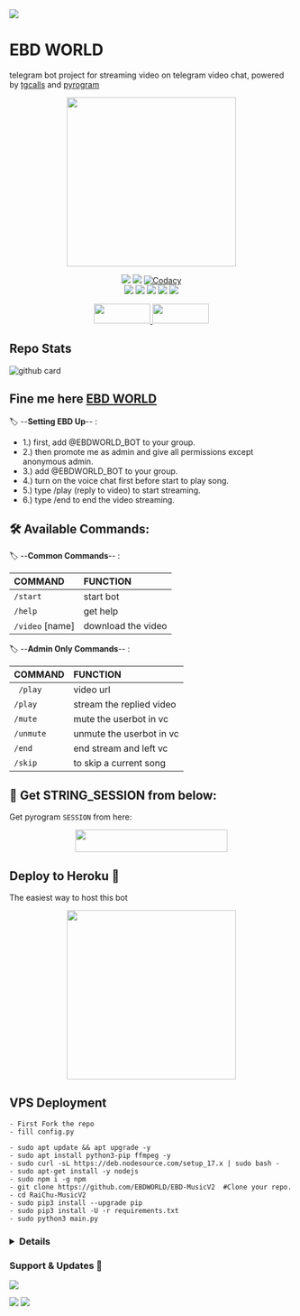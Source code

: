 <img src="https://user-images.githubusercontent.com/73097560/115834477-dbab4500-a447-11eb-908a-139a6edaec5c.gif">
<h1> EBD WORLD </h1>

telegram bot project for streaming video on telegram video chat, powered by [tgcalls](https://github.com/EBDWORLD/EBD-MusicV2) and [pyrogram](https://github.com/pyrogram/pyrogram)

<p align="center"><a href="https://t.me/MAFIA_EBD"><img src="https://telegra.ph/file/82315a6ef698fc60415d9.jpg" width="300"></a></p>
<p align="center">
    <a href="https://www.python.org/" alt="made-with-python"> <img src="https://img.shields.io/badge/Made%20with-Python-black.svg?style=flat-square&logo=python&logoColor=blue&color=green" /></a>
    <a href="https://github.com/EBDWORLD/EBD-MusicV2/graphs/commit-activity" alt="Maintenance"> <img src="https://img.shields.io/badge/Maintained%3F-yes-green.svg?style=flat-square" /></a>
    <a href="https://github.com/EBDWORLD/EBD-MusicV2/dashboard"> <img src="https://img.shields.io/codacy/grade/a723cb464d5a4d25be3152b5d71de82d?color=green&logo=codacy&style=flat-square" alt="Codacy" /></a><br>
    <a href="https://github.com/EBDWORLD/EBD-MusicV2"> <img src="https://img.shields.io/github/repo-size/AMANTYA1/Video-call-bot?color=green&logo=github&logoColor=blue&style=flat-square" /></a>
    <a href="https://github.com/EBDWORLD/EBD-MusicV2/commits/main"> <img src="https://img.shields.io/github/last-commit/EBDWORLD/EBD-MusicV2?color=green&logo=github&logoColor=blue&style=flat-square" /></a>
    <a href="https://github.com/EBDWORLD/EBD-MusicV2/issues"> <img src="https://img.shields.io/github/issues/EBDWORLD/EBD-MusicV2?color=green&logo=github&logoColor=blue&style=flat-square" /></a>
    <a href="https://github.com/EBDWORLD/EBD-MusicV2/network/members"> <img src="https://img.shields.io/github/forks/EBDWORLD/EBD-MusicV2?color=green&logo=github&logoColor=blue&style=flat-square" /></a>  
    <a href="https://github.com/EBDWORLD/EBD-MusicV2/network/members"> <img src="https://img.shields.io/github/stars/EBDWORLD/EBD-MusicV2?color=green&logo=github&logoColor=blue&style=flat-square" /></a>  
</p>


<p align="center">
  <a href="https://github.com/EBDWORLD/EBD-MusicV2/fork">
    <img src="https://img.shields.io/github/forks/EBDWORLD/EBD-MusicV2?color=dark&label=FORK&logo=github&style=plastic"width="100" height="35"> 
  </a>
  <a href="https://github.com/youtubeslgeekshow/Video-call-bot/stars">
    <img src="https://img.shields.io/github/stars/EBDWORLD/EBD-MusicV2?color=dark&label=STARS&logo=github&style=plastic"width="100" height="35">
  </a>
</p>  

## Repo Stats
![github card](https://github-readme-stats.vercel.app/api/pin/?username=EBDWORLD&repo=EBD-MusicV2&theme=dark)

## Fine me here  [EBD WORLD](https://t.me/EBD_WORLD)

🏷️ --**Setting EBD Up**-- :
- 1.) first, add @EBDWORLD_BOT to your group.
- 2.) then promote me as admin and give all permissions except anonymous admin.
- 3.) add @EBDWORLD_BOT to your group.
- 4.) turn on the voice chat first before start to play song.
- 5.) type /play (reply to video) to start streaming.
- 6.) type /end to end the video streaming.

## 🛠 Available Commands:

🏷️ --**Common Commands**-- :

COMMAND | FUNCTION
:--- | :---
`/start` | start bot
`/help`| get help
`/video` [name] | download the video

🏷️ --**Admin Only Commands**-- :

COMMAND | FUNCTION
:--- | :---
` /play` | video url
`/play`| stream the replied video
`/mute` | mute the userbot in vc
`/unmute` | unmute the userbot in vc
`/end`| end stream and left vc
`/skip`| to skip a current song

## 🍁 Get STRING_SESSION from below:

Get pyrogram `SESSION` from here:


<p align="center"><a href="https://t.me/StringGenRo_bot"><img src="https://img.shields.io/badge/REPLIT-SESSION-yellow?style=plastic&logo=replit&logoColor=red"width="270" height="40" /></a></p>



##  Deploy to Heroku  🤝
The easiest way to host this bot


<p align="center"><a href="https://heroku.com/deploy?template=https://github.com/EBDWORLD/EBD-MusicV2"><img src="https://img.shields.io/badge/HEROKU-DEPLOY-blue?style=plastic&logo=heroku&logoColor=yellow"width="300"heigh="100" /></a></p>


## VPS Deployment
```
- First Fork the repo
- fill config.py

- sudo apt update && apt upgrade -y 
- sudo apt install python3-pip ffmpeg -y
- sudo curl -sL https://deb.nodesource.com/setup_17.x | sudo bash -
- sudo apt-get install -y nodejs
- sudo npm i -g npm
- git clone https://github.com/EBDWORLD/EBD-MusicV2  #Clone your repo.
- cd RaiChu-MusicV2
- sudo pip3 install --upgrade pip
- sudo pip3 install -U -r requirements.txt
- sudo python3 main.py
```
 </details> 

 <h3> <details>
  <EBD><b>Credits 💖</b></EBD> 

- [Null Coder](https://github.com/EBDWORLD) for Editing
- [Levina](https://github.com/levina-lab/video-stream) for Codes
- [Team Yukki](https://github.com/TeamYukki/YukkiMusicBot) for Thumbnail
- [Marshal](https://github.com/MarshalX) for [pytgcalls](https://github.com/MarshalX)
- [Dan](https://github.com/delivrance) for [Pyrogram](https://github.com/pyrogram) 
</details> </h3>

### Support & Updates 🌹
<a href="https://t.me/EBD_WORLD"><img src="https://img.shields.io/badge/Join-Group%20Support-blue.svg?style=for-the-badge&logo=Telegram">

</a> <a href="https://t.me/MAFIA_EBD"><img src="https://img.shields.io/badge/Join-Updates%20Channel-blue.svg?style=for-the-badge&logo=Telegram"></a>
<img src="https://user-images.githubusercontent.com/73097560/115834477-dbab4500-a447-11eb-908a-139a6edaec5c.gif">
